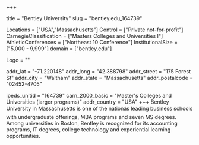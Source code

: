 
+++

title = "Bentley University"
slug = "bentley.edu_164739"

Locations = ["USA","Massachusetts"]
Control = ["Private not-for-profit"]
CarnegieClassification = ["Masters Colleges and Universities I"]
AthleticConferences = ["Northeast 10 Conference"]
InstitutionalSize = ["5,000 - 9,999"]
domain = ["bentley.edu"]

Logo = ""

addr_lat = "-71.220148"
addr_long = "42.388798"
addr_street = "175 Forest St"
addr_city = "Waltham"
addr_state = "Massachusetts"
addr_postalcode = "02452-4705"

ipeds_unitid = "164739"
carn_2000_basic = "Master's Colleges and Universities (larger programs)"
addr_country = "USA"
+++
    Bentley University in Massachusetts is one of the nationâs leading business schools  with undergraduate offerings, MBA programs and seven MS degrees.  Among universities in Boston, Bentley is recognized for its accounting programs, IT degrees, college technology and experiential learning opportunities.
